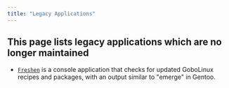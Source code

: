 ```yaml
---
title: "Legacy Applications"
---
```


## This page lists legacy applications which are no longer maintained

*  [`Freshen`](/Commands/Freshen) is a console application that checks for updated GoboLinux recipes and packages, with an output similar to "emerge" in Gentoo.
